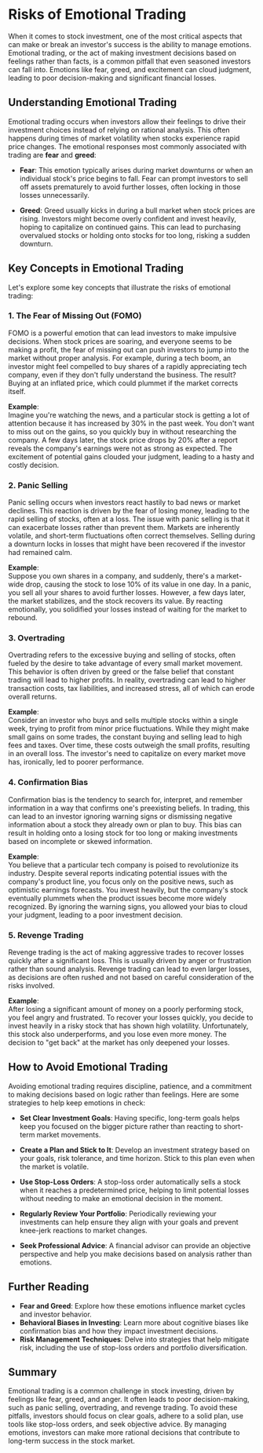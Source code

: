 # Risks of Emotional Trading

When it comes to stock investment, one of the most critical aspects that can make or break an investor's success is the ability to manage emotions. Emotional trading, or the act of making investment decisions based on feelings rather than facts, is a common pitfall that even seasoned investors can fall into. Emotions like fear, greed, and excitement can cloud judgment, leading to poor decision-making and significant financial losses.

## Understanding Emotional Trading

Emotional trading occurs when investors allow their feelings to drive their investment choices instead of relying on rational analysis. This often happens during times of market volatility when stocks experience rapid price changes. The emotional responses most commonly associated with trading are **fear** and **greed**:

- **Fear**: This emotion typically arises during market downturns or when an individual stock's price begins to fall. Fear can prompt investors to sell off assets prematurely to avoid further losses, often locking in those losses unnecessarily.

- **Greed**: Greed usually kicks in during a bull market when stock prices are rising. Investors might become overly confident and invest heavily, hoping to capitalize on continued gains. This can lead to purchasing overvalued stocks or holding onto stocks for too long, risking a sudden downturn.

## Key Concepts in Emotional Trading

Let's explore some key concepts that illustrate the risks of emotional trading:

### 1. **The Fear of Missing Out (FOMO)**

FOMO is a powerful emotion that can lead investors to make impulsive decisions. When stock prices are soaring, and everyone seems to be making a profit, the fear of missing out can push investors to jump into the market without proper analysis. For example, during a tech boom, an investor might feel compelled to buy shares of a rapidly appreciating tech company, even if they don't fully understand the business. The result? Buying at an inflated price, which could plummet if the market corrects itself.

**Example**:  
Imagine you're watching the news, and a particular stock is getting a lot of attention because it has increased by 30% in the past week. You don't want to miss out on the gains, so you quickly buy in without researching the company. A few days later, the stock price drops by 20% after a report reveals the company's earnings were not as strong as expected. The excitement of potential gains clouded your judgment, leading to a hasty and costly decision.

### 2. **Panic Selling**

Panic selling occurs when investors react hastily to bad news or market declines. This reaction is driven by the fear of losing money, leading to the rapid selling of stocks, often at a loss. The issue with panic selling is that it can exacerbate losses rather than prevent them. Markets are inherently volatile, and short-term fluctuations often correct themselves. Selling during a downturn locks in losses that might have been recovered if the investor had remained calm.

**Example**:  
Suppose you own shares in a company, and suddenly, there's a market-wide drop, causing the stock to lose 10% of its value in one day. In a panic, you sell all your shares to avoid further losses. However, a few days later, the market stabilizes, and the stock recovers its value. By reacting emotionally, you solidified your losses instead of waiting for the market to rebound.

### 3. **Overtrading**

Overtrading refers to the excessive buying and selling of stocks, often fueled by the desire to take advantage of every small market movement. This behavior is often driven by greed or the false belief that constant trading will lead to higher profits. In reality, overtrading can lead to higher transaction costs, tax liabilities, and increased stress, all of which can erode overall returns.

**Example**:  
Consider an investor who buys and sells multiple stocks within a single week, trying to profit from minor price fluctuations. While they might make small gains on some trades, the constant buying and selling lead to high fees and taxes. Over time, these costs outweigh the small profits, resulting in an overall loss. The investor's need to capitalize on every market move has, ironically, led to poorer performance.

### 4. **Confirmation Bias**

Confirmation bias is the tendency to search for, interpret, and remember information in a way that confirms one's preexisting beliefs. In trading, this can lead to an investor ignoring warning signs or dismissing negative information about a stock they already own or plan to buy. This bias can result in holding onto a losing stock for too long or making investments based on incomplete or skewed information.

**Example**:  
You believe that a particular tech company is poised to revolutionize its industry. Despite several reports indicating potential issues with the company's product line, you focus only on the positive news, such as optimistic earnings forecasts. You invest heavily, but the company's stock eventually plummets when the product issues become more widely recognized. By ignoring the warning signs, you allowed your bias to cloud your judgment, leading to a poor investment decision.

### 5. **Revenge Trading**

Revenge trading is the act of making aggressive trades to recover losses quickly after a significant loss. This is usually driven by anger or frustration rather than sound analysis. Revenge trading can lead to even larger losses, as decisions are often rushed and not based on careful consideration of the risks involved.

**Example**:  
After losing a significant amount of money on a poorly performing stock, you feel angry and frustrated. To recover your losses quickly, you decide to invest heavily in a risky stock that has shown high volatility. Unfortunately, this stock also underperforms, and you lose even more money. The decision to "get back" at the market has only deepened your losses.

## How to Avoid Emotional Trading

Avoiding emotional trading requires discipline, patience, and a commitment to making decisions based on logic rather than feelings. Here are some strategies to help keep emotions in check:

- **Set Clear Investment Goals**: Having specific, long-term goals helps keep you focused on the bigger picture rather than reacting to short-term market movements.
  
- **Create a Plan and Stick to It**: Develop an investment strategy based on your goals, risk tolerance, and time horizon. Stick to this plan even when the market is volatile.

- **Use Stop-Loss Orders**: A stop-loss order automatically sells a stock when it reaches a predetermined price, helping to limit potential losses without needing to make an emotional decision in the moment.

- **Regularly Review Your Portfolio**: Periodically reviewing your investments can help ensure they align with your goals and prevent knee-jerk reactions to market changes.

- **Seek Professional Advice**: A financial advisor can provide an objective perspective and help you make decisions based on analysis rather than emotions.

## Further Reading

- **Fear and Greed**: Explore how these emotions influence market cycles and investor behavior.
- **Behavioral Biases in Investing**: Learn more about cognitive biases like confirmation bias and how they impact investment decisions.
- **Risk Management Techniques**: Delve into strategies that help mitigate risk, including the use of stop-loss orders and portfolio diversification.

## Summary

Emotional trading is a common challenge in stock investing, driven by feelings like fear, greed, and anger. It often leads to poor decision-making, such as panic selling, overtrading, and revenge trading. To avoid these pitfalls, investors should focus on clear goals, adhere to a solid plan, use tools like stop-loss orders, and seek objective advice. By managing emotions, investors can make more rational decisions that contribute to long-term success in the stock market.